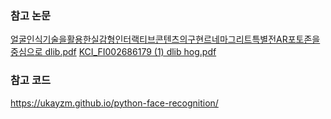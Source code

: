 ### 참고 논문
[얼굴인식기술을활용한실감형인터랙티브콘텐츠의구현르네마그리트특별전AR포토존을중심으로 dlib.pdf](https://github.com/youngDaLee/DeepLearningProject/files/6583613/AR.dlib.pdf)
[KCI_FI002686179 (1) dlib hog.pdf](https://github.com/youngDaLee/DeepLearningProject/files/6583614/KCI_FI002686179.1.dlib.hog.pdf)

### 참고 코드
https://ukayzm.github.io/python-face-recognition/
